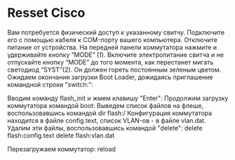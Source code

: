 # Resset Cisco 

<p>
  Вам потребуется физический доступ к указанному свитчу. Подключите его с помощью кабеля к COM-порту вашего компьютера.
  Отключите питание от устройства. На передней панели коммутатора нажмите и удерживайте кнопку “MODE” (1).
  Включите электропитание свитча и не отпускайте кнопку “MODE” до того момента, как перестанет мигать светодиод “SYST”(2). Он         должен гореть постоянным зеленым цветом.
  Ожидаем окончания загрузки Boot Loader, дожидаясь приглашение командной строки "switch:":
</p>
<p>
Вводим команду flash_init и жмем клавишу "Enter":
Продолжим загрузку коммутатора командой boot:
Выведем список файлов на флеше, воспользовавшись командой dir flash:/
Конфигурация коммутатора находится в файле config.text, список VLAN-ов - в файле vlan.dat. Удалим эти файлы, воспользовавшись командой "delete":
delete flash:config.text
delete flash:vlan.dat
</p>
Перезагружаем коммутатор: reload
